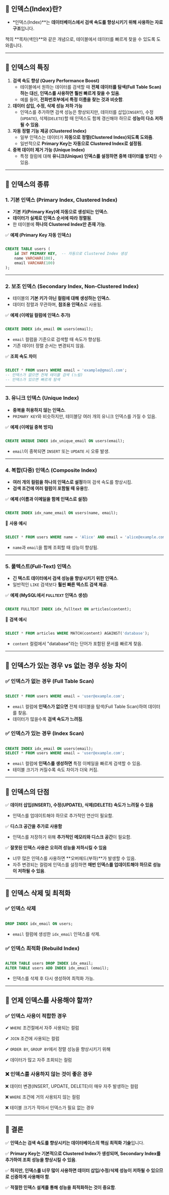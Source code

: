 ## **🔹 인덱스(Index)란?**

- *인덱스(Index)**는 **데이터베이스에서 검색 속도를 향상시키기 위해 사용하는 자료구조**입니다.

책의 **목차(색인)**와 같은 개념으로, 테이블에서 데이터를 빠르게 찾을 수 있도록 도와줍니다.

---

## **🔹 인덱스의 특징**

1. **검색 속도 향상 (Query Performance Boost)**
    - 테이블에서 원하는 데이터를 검색할 때 **전체 데이터를 탐색(Full Table Scan)하는 대신, 인덱스를 사용하면 훨씬 빠르게 찾을 수 있음**.
    - 예를 들어, **전화번호부에서 특정 이름을 찾는 것과 비슷함**.
2. **데이터 삽입, 수정, 삭제 성능 저하 가능**
    - 인덱스를 추가하면 검색 성능은 향상되지만, 데이터를 삽입(`INSERT`), 수정(`UPDATE`), 삭제(`DELETE`)할 때 인덱스도 함께 갱신해야 하므로 **성능이 다소 저하될 수 있음**.
3. **자동 정렬 기능 제공 (Clustered Index)**
    - 일부 인덱스는 데이터가 **자동으로 정렬(Clustered Index)되도록 도와줌**.
    - 일반적으로 **Primary Key는 자동으로 Clustered Index로 설정됨**.
4. **중복 데이터 제거 가능 (Unique Index)**
    - 특정 컬럼에 대해 **유니크(Unique) 인덱스를 설정하면 중복 데이터를 방지**할 수 있음.

---

## **🔹 인덱스의 종류**

### **1. 기본 인덱스 (Primary Index, Clustered Index)**

- **기본 키(Primary Key)에 자동으로 생성되는 인덱스**.
- **데이터가 실제로 인덱스 순서에 따라 정렬됨**.
- 한 테이블에 **하나의 Clustered Index만 존재 가능**.

✅ **예제 (Primary Key 자동 인덱스)**

```sql

CREATE TABLE users (
    id INT PRIMARY KEY,  -- 자동으로 Clustered Index 생성
    name VARCHAR(100),
    email VARCHAR(100)
);

```

---

### **2. 보조 인덱스 (Secondary Index, Non-Clustered Index)**

- 테이블의 **기본 키가 아닌 컬럼에 대해 생성하는 인덱스**.
- 데이터 정렬과 무관하며, **참조용 인덱스**로 사용됨.

✅ **예제 (이메일 컬럼에 인덱스 추가)**

```sql

CREATE INDEX idx_email ON users(email);

```

- `email` 컬럼을 기준으로 검색할 때 속도가 향상됨.
- 기존 데이터 정렬 순서는 변경되지 않음.

✅ **조회 속도 차이**

```sql

SELECT * FROM users WHERE email = 'example@gmail.com';
-- 인덱스가 없으면 전체 테이블 검색 (느림)
-- 인덱스가 있으면 빠르게 탐색

```

---

### **3. 유니크 인덱스 (Unique Index)**

- **중복을 허용하지 않는 인덱스**.
- `PRIMARY KEY`와 비슷하지만, 테이블당 여러 개의 유니크 인덱스를 가질 수 있음.

✅ **예제 (이메일 중복 방지)**

```sql

CREATE UNIQUE INDEX idx_unique_email ON users(email);

```

- `email`이 중복되면 `INSERT` 또는 `UPDATE` 시 오류 발생.

---

### **4. 복합(다중) 인덱스 (Composite Index)**

- **여러 개의 컬럼을 하나의 인덱스로 설정**하여 검색 속도를 향상시킴.
- **검색 조건에 여러 컬럼이 포함될 때 유용**함.

✅ **예제 (이름과 이메일을 함께 인덱스로 설정)**

```sql

CREATE INDEX idx_name_email ON users(name, email);

```

📌 **사용 예시**

```sql

SELECT * FROM users WHERE name = 'Alice' AND email = 'alice@example.com';

```

- `name`과 `email`을 함께 조회할 때 성능이 향상됨.

---

### **5. 풀텍스트(Full-Text) 인덱스**

- **긴 텍스트 데이터에서 검색 성능을 향상시키기 위한 인덱스**.
- 일반적인 `LIKE` 검색보다 **훨씬 빠른 텍스트 검색 제공**.

✅ **예제 (MySQL에서 `FULLTEXT` 인덱스 생성)**

```sql

CREATE FULLTEXT INDEX idx_fulltext ON articles(content);

```

📌 **검색 예시**

```sql

SELECT * FROM articles WHERE MATCH(content) AGAINST('database');

```

- `content` 컬럼에서 "database"라는 단어가 포함된 문서를 빠르게 찾음.

---

## **🔹 인덱스가 있는 경우 vs 없는 경우 성능 차이**

### **✅ 인덱스가 없는 경우 (Full Table Scan)**

```sql

SELECT * FROM users WHERE email = 'user@example.com';

```

- `email` 컬럼에 **인덱스가 없으면** 전체 테이블을 탐색(Full Table Scan)하여 데이터를 찾음.
- 데이터가 많을수록 **검색 속도가 느려짐**.

### **✅ 인덱스가 있는 경우 (Index Scan)**

```sql

CREATE INDEX idx_email ON users(email);
SELECT * FROM users WHERE email = 'user@example.com';

```

- `email` 컬럼에 **인덱스를 생성하면** 특정 이메일을 빠르게 검색할 수 있음.
- 테이블 크기가 커질수록 속도 차이가 더욱 커짐.

---

## **🔹 인덱스의 단점**

✅ **데이터 삽입(INSERT), 수정(UPDATE), 삭제(DELETE) 속도가 느려질 수 있음**

- 인덱스를 업데이트해야 하므로 추가적인 연산이 필요함.

✅ **디스크 공간을 추가로 사용함**

- 인덱스를 저장하기 위해 **추가적인 메모리와 디스크 공간**이 필요함.

✅ **잘못된 인덱스 사용은 오히려 성능을 저하시킬 수 있음**

- 너무 많은 인덱스를 사용하면 **오버헤드(부하)**가 발생할 수 있음.
- 자주 변경되는 컬럼에 인덱스를 설정하면 **매번 인덱스를 업데이트해야 하므로 성능이 저하될 수 있음**.

---

## **🔹 인덱스 삭제 및 최적화**

### **✅ 인덱스 삭제**

```sql

DROP INDEX idx_email ON users;

```

- `email` 컬럼에 생성한 `idx_email` 인덱스를 삭제.

### **✅ 인덱스 최적화 (Rebuild Index)**

```sql

ALTER TABLE users DROP INDEX idx_email;
ALTER TABLE users ADD INDEX idx_email (email);

```

- 인덱스를 삭제 후 다시 생성하여 최적화 가능.

---

## **🔹 언제 인덱스를 사용해야 할까?**

### **✅ 인덱스 사용이 적합한 경우**

✔ `WHERE` 조건절에서 자주 사용되는 컬럼

✔ `JOIN` 조건에 사용되는 컬럼

✔ `ORDER BY`, `GROUP BY`에서 정렬 성능을 향상시키기 위해

✔ 데이터가 많고 자주 조회되는 컬럼

### **❌ 인덱스를 사용하지 않는 것이 좋은 경우**

❌ 데이터 변경(INSERT, UPDATE, DELETE)이 매우 자주 발생하는 컬럼

❌ `WHERE` 조건에 거의 사용되지 않는 컬럼

❌ 테이블 크기가 작아서 인덱스가 필요 없는 경우

---

## **🔹 결론**

✅ **인덱스는 검색 속도를 향상시키는 데이터베이스의 핵심 최적화 기술**입니다.

✅ **Primary Key는 기본적으로 Clustered Index가 생성되며, Secondary Index를 추가하여 조회 성능을 향상시킬 수 있음**.

✅ **하지만, 인덱스를 너무 많이 사용하면 데이터 삽입/수정/삭제 성능이 저하될 수 있으므로 신중하게 사용해야 함**.

✅ **적절한 인덱스 설계를 통해 성능을 최적화하는 것이 중요함**.
